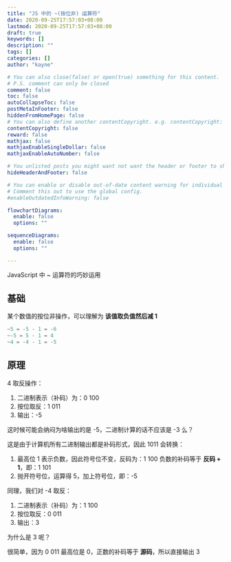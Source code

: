 ```yaml
---
title: "JS 中的 ~(按位非) 运算符"
date: 2020-09-25T17:57:03+08:00
lastmod: 2020-09-25T17:57:03+08:00
draft: true
keywords: []
description: ""
tags: []
categories: []
author: "kayne"

# You can also close(false) or open(true) something for this content.
# P.S. comment can only be closed
comment: false
toc: false
autoCollapseToc: false
postMetaInFooter: false
hiddenFromHomePage: false
# You can also define another contentCopyright. e.g. contentCopyright: "This is another copyright."
contentCopyright: false
reward: false
mathjax: false
mathjaxEnableSingleDollar: false
mathjaxEnableAutoNumber: false

# You unlisted posts you might want not want the header or footer to show
hideHeaderAndFooter: false

# You can enable or disable out-of-date content warning for individual post.
# Comment this out to use the global config.
#enableOutdatedInfoWarning: false

flowchartDiagrams:
  enable: false
  options: ""

sequenceDiagrams: 
  enable: false
  options: ""

---
```


JavaScript 中 ~ 运算符的巧妙运用

<!--more-->

## 基础

某个数值的按位非操作，可以理解为 <b>该值取负值然后减 1</b>

```js
~5 = -5 - 1 = -6
~-5 = 5 - 1 = 4
~4 = -4 - 1 = -5
```

## 原理

4 取反操作：

1. 二进制表示（补码）为：0 100
2. 按位取反：1 011
3. 输出：-5

这时候可能会纳闷为啥输出的是 -5，二进制计算的话不应该是 -3 么？

这是由于计算机所有二进制输出都是补码形式，因此 1011 会转换：

1. 最高位 1 表示负数，因此符号位不变，反码为：1 100 负数的补码等于 **反码 + 1**，即：1 101
2. 抛开符号位，运算得 5，加上符号位，即：-5

同理，我们对 -4 取反：

1. 二进制表示（补码）为：1 100
2. 按位取反：0 011
3. 输出：3

为什么是 3 呢？

很简单，因为 0 011 最高位是 0，正数的补码等于 **源码**，所以直接输出 3


